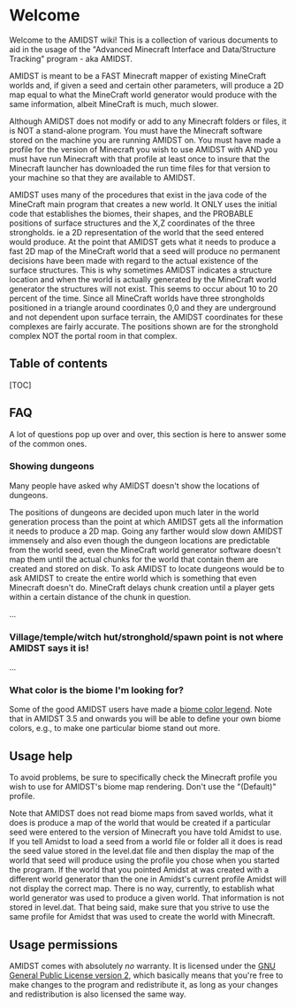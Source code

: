 # Welcome

Welcome to the AMIDST wiki! This is a collection of various documents to aid in
the usage of the "Advanced Minecraft Interface and Data/Structure Tracking"
program - aka AMIDST.

AMIDST is meant to be a FAST Minecraft mapper of existing MineCraft worlds and, if given a seed and certain other parameters, will produce a 2D map equal to what the MineCraft world generator would produce with the same information, albeit MineCraft is much, much slower.

Although AMIDST does not modify or add to any Minecraft folders or files, it is NOT a stand-alone program. You must have the Minecraft software stored on the machine you are running AMIDST on. You must have made a profile for the version of Minecraft you wish to use AMIDST with AND you must have run Minecraft with that profile at least once to insure that the Minecraft launcher has downloaded the run time files for that version to your machine so that they are available to AMIDST.

AMIDST uses many of the procedures that exist in the java code of the MineCraft main program that creates a new world. It ONLY uses the initial code that establishes the biomes, their shapes, and the PROBABLE positions of surface structures and the X,Z coordinates of the three strongholds. ie a 2D representation of the world that the seed entered would produce.
At the point that AMIDST gets what it needs to produce a fast 2D map of the MineCraft world that a seed will produce no permanent decisions have been made with regard to the actual existence of the surface structures. This is why sometimes AMIDST indicates a structure location and when the world is actually generated by the MineCraft world generator the structures will not exist.  This seems to occur about 10 to 20 percent of the time.
Since all MineCraft worlds have three strongholds positioned in a triangle around coordinates 0,0 and they are underground and not dependent upon surface terrain, the AMIDST coordinates for these complexes are fairly accurate. The positions shown are for the stronghold complex NOT the portal room in that complex.

## Table of contents

[TOC]

## FAQ

A lot of questions pop up over and over, this section is here to answer some of
the common ones.

### Showing dungeons

Many people have asked why AMIDST doesn't show the locations of dungeons.

The positions of dungeons are decided upon much later in the world generation process than the point at which AMIDST gets all the information it needs to produce a 2D map.  Going any farther would slow down AMIDST immensely and also even though the dungeon locations are predictable from the world seed, even the MineCraft world generator software doesn't map them until the actual chunks for the world that contain them are created and stored on disk. To ask AMIDST to locate dungeons would be to ask AMIDST to create the entire world which is something that even Minecraft doesn't do. MineCraft delays chunk creation until a player gets within a certain distance of the chunk in question. 


...

### Village/temple/witch hut/stronghold/spawn point is not where AMIDST says it is!

...

### What color is the biome I'm looking for?

Some of the good AMIDST users have made a [biome color legend](biomecolors.md).
Note that in AMIDST 3.5 and onwards you will be able to define your own biome
colors, e.g., to make one particular biome stand out more.

## Usage help

To avoid problems, be sure to specifically check the Minecraft profile you wish
to use for AMIDST's biome map rendering. Don't use the "(Default)" profile.

Note that AMIDST does not read biome maps from saved worlds, what it does is produce a map of the world that would be created if a particular seed were entered to the version of Minecraft you have told Amidst to use.
If you tell Amidst to load a seed from a world file or folder all it does is read the seed value stored in the level.dat file and then display the map of the world that seed will produce using the profile you chose when you started the program.
If the world that you pointed Amidst at was created with a different world generator than the one in Amidst's current profile Amidst will not display the correct map.
There is no way, currently, to establish what world generator was used to produce a given world. That information is not stored in level.dat.
That being said, make sure that you strive to use the same profile for Amidst that was used to create the world with Minecraft.


## Usage permissions

AMIDST comes with absolutely *no* warranty. It is licensed under the
[GNU General Public License version 2](https://bitbucket.org/skiphs/amidst/raw/master/LICENSE.txt),
which basically means that you're free to make changes to the program and
redistribute it, as long as your changes and redistribution is also licensed the
same way.
